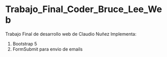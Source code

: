 # Trabajo_Final_Coder_Bruce_Lee_Web
Trabajo Final de desarrollo web de Claudio Nuñez
Implementa:
1. Bootstrap 5
2. FormSubmit para envio de emails

